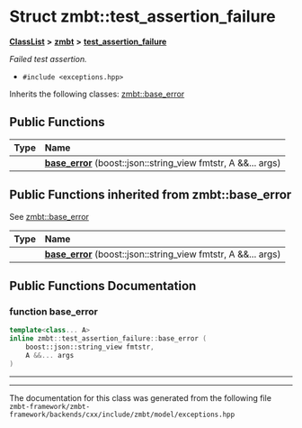 

# Struct zmbt::test\_assertion\_failure



[**ClassList**](annotated.md) **>** [**zmbt**](namespacezmbt.md) **>** [**test\_assertion\_failure**](structzmbt_1_1test__assertion__failure.md)



_Failed test assertion._ 

* `#include <exceptions.hpp>`



Inherits the following classes: [zmbt::base\_error](structzmbt_1_1base__error.md)






















































## Public Functions

| Type | Name |
| ---: | :--- |
|   | [**base\_error**](#function-base_error) (boost::json::string\_view fmtstr, A &&... args) <br> |


## Public Functions inherited from zmbt::base_error

See [zmbt::base\_error](structzmbt_1_1base__error.md)

| Type | Name |
| ---: | :--- |
|   | [**base\_error**](structzmbt_1_1base__error.md#function-base_error) (boost::json::string\_view fmtstr, A &&... args) <br> |






















































## Public Functions Documentation




### function base\_error 

```C++
template<class... A>
inline zmbt::test_assertion_failure::base_error (
    boost::json::string_view fmtstr,
    A &&... args
) 
```




<hr>

------------------------------
The documentation for this class was generated from the following file `zmbt-framework/zmbt-framework/backends/cxx/include/zmbt/model/exceptions.hpp`

